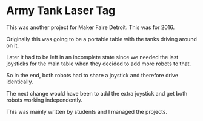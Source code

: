 # Army Tank Laser Tag
This was another project for Maker Faire Detroit. This was for 2016.

Originally this was going to be a portable table with the tanks driving around on it.

Later it had to be left in an incomplete state since we needed the last joysticks for the main table when they decided to add more robots to that.

So in the end, both robots had to share a joystick and therefore drive identically.

The next change would have been to add the extra joystick and get both robots working independently.

This was mainly written by students and I managed the projects.